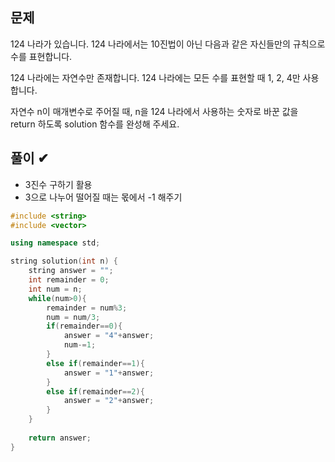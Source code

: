 ## 문제 
124 나라가 있습니다. 124 나라에서는 10진법이 아닌 다음과 같은 자신들만의 규칙으로 수를 표현합니다.

124 나라에는 자연수만 존재합니다.
124 나라에는 모든 수를 표현할 때 1, 2, 4만 사용합니다.

자연수 n이 매개변수로 주어질 때, n을 124 나라에서 사용하는 숫자로 바꾼 값을 return 하도록 solution 함수를 완성해 주세요.

## 풀이 ✔
- 3진수 구하기 활용
- 3으로 나누어 떨어질 때는 몫에서 -1 해주기

```c++
#include <string>
#include <vector>

using namespace std;

string solution(int n) {
    string answer = "";
    int remainder = 0;
    int num = n;
    while(num>0){
        remainder = num%3;
        num = num/3;
        if(remainder==0){
            answer = "4"+answer;
            num-=1;
        }
        else if(remainder==1){
            answer = "1"+answer;
        }
        else if(remainder==2){
            answer = "2"+answer;
        }
    }
    
    return answer;
}
```
